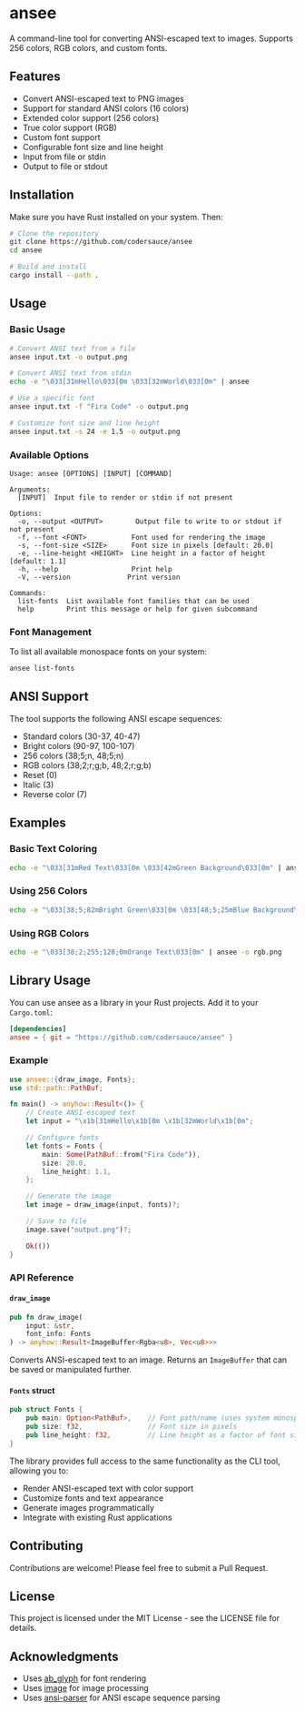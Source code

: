 # ansee

A command-line tool for converting ANSI-escaped text to images. Supports 256 colors, RGB colors, and custom fonts.

## Features

- Convert ANSI-escaped text to PNG images
- Support for standard ANSI colors (16 colors)
- Extended color support (256 colors)
- True color support (RGB)
- Custom font support
- Configurable font size and line height
- Input from file or stdin
- Output to file or stdout

## Installation

Make sure you have Rust installed on your system. Then:

```bash
# Clone the repository
git clone https://github.com/codersauce/ansee
cd ansee

# Build and install
cargo install --path .
```

## Usage

### Basic Usage

```bash
# Convert ANSI text from a file
ansee input.txt -o output.png

# Convert ANSI text from stdin
echo -e "\033[31mHello\033[0m \033[32mWorld\033[0m" | ansee

# Use a specific font
ansee input.txt -f "Fira Code" -o output.png

# Customize font size and line height
ansee input.txt -s 24 -e 1.5 -o output.png
```

### Available Options

```
Usage: ansee [OPTIONS] [INPUT] [COMMAND]

Arguments:
  [INPUT]  Input file to render or stdin if not present

Options:
  -o, --output <OUTPUT>        Output file to write to or stdout if not present
  -f, --font <FONT>           Font used for rendering the image
  -s, --font-size <SIZE>      Font size in pixels [default: 20.0]
  -e, --line-height <HEIGHT>  Line height in a factor of height [default: 1.1]
  -h, --help                  Print help
  -V, --version              Print version

Commands:
  list-fonts  List available font families that can be used
  help        Print this message or help for given subcommand
```

### Font Management

To list all available monospace fonts on your system:

```bash
ansee list-fonts
```

## ANSI Support

The tool supports the following ANSI escape sequences:

- Standard colors (30-37, 40-47)
- Bright colors (90-97, 100-107)
- 256 colors (38;5;n, 48;5;n)
- RGB colors (38;2;r;g;b, 48;2;r;g;b)
- Reset (0)
- Italic (3)
- Reverse color (7)

## Examples

### Basic Text Coloring

```bash
echo -e "\033[31mRed Text\033[0m \033[42mGreen Background\033[0m" | ansee -o colors.png
```

### Using 256 Colors

```bash
echo -e "\033[38;5;82mBright Green\033[0m \033[48;5;25mBlue Background\033[0m" | ansee -o 256colors.png
```

### Using RGB Colors

```bash
echo -e "\033[38;2;255;128;0mOrange Text\033[0m" | ansee -o rgb.png
```

## Library Usage

You can use ansee as a library in your Rust projects. Add it to your `Cargo.toml`:

```toml
[dependencies]
ansee = { git = "https://github.com/codersauce/ansee" }
```

### Example

```rust
use ansee::{draw_image, Fonts};
use std::path::PathBuf;

fn main() -> anyhow::Result<()> {
    // Create ANSI-escaped text
    let input = "\x1b[31mHello\x1b[0m \x1b[32mWorld\x1b[0m";

    // Configure fonts
    let fonts = Fonts {
        main: Some(PathBuf::from("Fira Code")),
        size: 20.0,
        line_height: 1.1,
    };

    // Generate the image
    let image = draw_image(input, fonts)?;

    // Save to file
    image.save("output.png")?;

    Ok(())
}
```

### API Reference

#### `draw_image`

```rust
pub fn draw_image(
    input: &str,
    font_info: Fonts
) -> anyhow::Result<ImageBuffer<Rgba<u8>, Vec<u8>>>
```

Converts ANSI-escaped text to an image. Returns an `ImageBuffer` that can be saved or manipulated further.

#### `Fonts` struct

```rust
pub struct Fonts {
    pub main: Option<PathBuf>,    // Font path/name (uses system monospace if None)
    pub size: f32,                // Font size in pixels
    pub line_height: f32,         // Line height as a factor of font size
}
```

The library provides full access to the same functionality as the CLI tool, allowing you to:

- Render ANSI-escaped text with color support
- Customize fonts and text appearance
- Generate images programmatically
- Integrate with existing Rust applications

## Contributing

Contributions are welcome! Please feel free to submit a Pull Request.

## License

This project is licensed under the MIT License - see the LICENSE file for details.

## Acknowledgments

- Uses [ab_glyph](https://crates.io/crates/ab_glyph) for font rendering
- Uses [image](https://crates.io/crates/image) for image processing
- Uses [ansi-parser](https://crates.io/crates/ansi-parser) for ANSI escape sequence parsing
